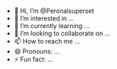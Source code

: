 - 👋 Hi, I’m @Peronalsuperset
- 👀 I’m interested in ...
- 🌱 I’m currently learning ...
- 💞️ I’m looking to collaborate on ...
- 📫 How to reach me ...
- 😄 Pronouns: ...
- ⚡ Fun fact: ...

<!---
Peronalsuperset/Peronalsuperset is a ✨ special ✨ repository because its `README.md` (this file) appears on your GitHub profile.
You can click the Preview link to take a look at your changes.
--->
